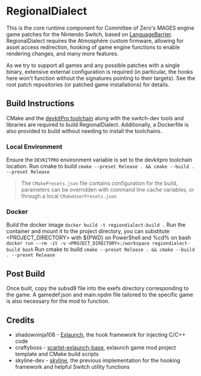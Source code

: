 # RegionalDialect

This is the core runtime component for Committee of Zero's MAGES engine game patches for the Nintendo Switch, based on [LanguageBarrier](https://github.com/CommitteeOfZero/LanguageBarrier). RegionalDialect requires the Atmosphère custom firmware, allowing for asset access redirection, hooking of game engine functions to enable rendering changes, and many more features.

As we try to support all games and any possible patches with a single binary, extensive external configuration is required (in particular, the hooks here won't function without the signatures pointing to their targets). See the root patch repositories (or patched game installations) for details.

## Build Instructions
CMake and the [devkitPro toolchain](https://devkitpro.org/wiki/Getting_Started) along with the switch-dev tools and libraries are required to build RegionalDialect.
Additionally, a Dockerfile is also provided to build without needing to install the toolchains.

### Local Environment
Ensure the `DEVKITPRO` environment variable is set to the devkitpro toolchain location.
Run cmake to build
`cmake --preset Release . && cmake --build . --preset Release` 
> The `CMakePresets.json` file contains configuration for the build, parameters can be overridden with command line cache variables, or through a local `CMakeUserPresets.json`

### Docker
Build the docker image
`docker build -t regiondialect-build .`
Run the container and mount it to the project directory, you can substitute <PROJECT_DIRECTORY> with ${PWD} on PowerShell and %cd% on bash 
`docker run --rm -it -v <PROJECT_DIRECTORY>:/workspace regiondialect-build bash`
Run cmake to build
`cmake --preset Release . && cmake --build . --preset Release` 

## Post Build
Once built, copy the subsd9 file into the exefs directory corresponding to the game. A gamedef.json and main.npdm file tailored to the specific game is also necessary for the mod to function. 

## Credits

- shadowninja108 - [Exlaunch](https://github.com/shadowninja108/exlaunch), the hook framework for injecting C/C++ code 
- craftyboss - [scarlet-exlaunch-base](https://github.com/craftyboss/scarlet-exlaunch-base), exlaunch game mod project template and CMake build scripts
- skyline-dev - [skyline](https://github.com/skyline-dev/skyline), the previous implementation for the hooking framework and helpful Switch utility functions


